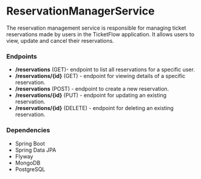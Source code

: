 # ReservationManagerService

The reservation management service is responsible for managing ticket reservations made by users in the TicketFlow application. It allows users to view, update and cancel their reservations.

### Endpoints
* **/reservations** (GET)- endpoint to list all reservations for a specific user.
* **/reservations/{id}** (GET) - endpoint for viewing details of a specific reservation.
* **/reservations** (POST) - endpoint to create a new reservation.
* **/reservations/{id}** (PUT) - endpoint for updating an existing reservation.
* **/reservations/{id}** (DELETE) - endpoint for deleting an existing reservation.

### Dependencies
* Spring Boot
* Spring Data JPA
* Flyway
* MongoDB
* PostgreSQL
